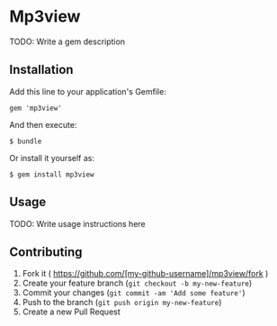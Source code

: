 # Mp3view

TODO: Write a gem description

## Installation

Add this line to your application's Gemfile:

    gem 'mp3view'

And then execute:

    $ bundle

Or install it yourself as:

    $ gem install mp3view

## Usage

TODO: Write usage instructions here

## Contributing

1. Fork it ( https://github.com/[my-github-username]/mp3view/fork )
2. Create your feature branch (`git checkout -b my-new-feature`)
3. Commit your changes (`git commit -am 'Add some feature'`)
4. Push to the branch (`git push origin my-new-feature`)
5. Create a new Pull Request
